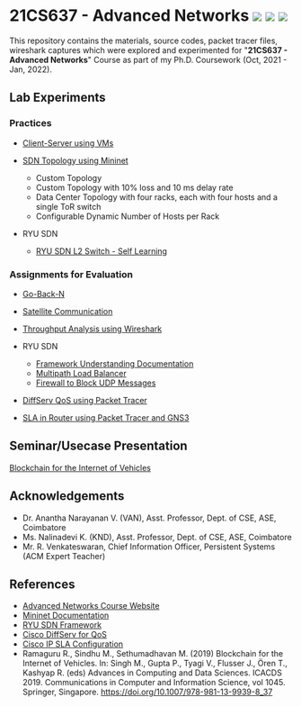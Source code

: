 # 21CS637 - Advanced Networks ![](https://img.shields.io/badge/madeby-Ramaguru-blue.svg) ![](https://img.shields.io/badge/Ph.D%20Coursework-Completed-brightgreen) ![](https://img.shields.io/badge/Ph.D%20Coursework-A+-blue)


This repository contains the materials, source codes, packet tracer files, wireshark captures which were explored and experimented for "**21CS637 - Advanced Networks**" Course as part of my Ph.D. Coursework (Oct, 2021 - Jan, 2022). 

## Lab Experiments
### Practices

- [Client-Server using VMs](Client-Server.md)

- [SDN Topology using Mininet](SDN-Topology.md) 
  - Custom Topology
  - Custom Topology with 10% loss and 10 ms delay rate
  - Data Center Topology with four racks, each with four hosts and a single ToR switch
  - Configurable Dynamic Number of Hosts per Rack

- RYU SDN 
  - [RYU SDN L2 Switch - Self Learning](SDN-L2.md)

### Assignments for Evaluation

- [Go-Back-N](GBN.md)

- [Satellite Communication](Traffic-Control.md)

- [Throughput Analysis using Wireshark](Throughput-Analysis.md)

- RYU SDN 
  - [Framework Understanding Documentation](Docs/RYU_SDN_Understanding_Document.pdf)
  - [Multipath Load Balancer](Load-Balancer.md)
  - [Firewall to Block UDP Messages](SDN-Firewall.md)

- [DiffServ QoS using Packet Tracer](DiffServ-QoS.md)

- [SLA in Router using Packet Tracer and GNS3](SLA-Router.md)

## Seminar/Usecase Presentation

[Blockchain for the Internet of Vehicles](B-IoV_SDN_NFV.md)

## Acknowledgements
- Dr. Anantha Narayanan V. (VAN), Asst. Professor, Dept. of CSE, ASE, Coimbatore
- Ms. Nalinadevi K. (KND), Asst. Professor, Dept. of CSE, ASE, Coimbatore
- Mr. R. Venkateswaran, Chief Information Officer, Persistent Systems (ACM Expert Teacher)

## References
- [Advanced Networks Course Website](https://sites.google.com/view/21cs637/)
- [Mininet Documentation](http://mininet.org/walkthrough/)
- [RYU SDN Framework](https://osrg.github.io/ryu-book/en/html/)
- [Cisco DiffServ for QoS](https://www.cisco.com/c/en/us/td/docs/ios-xml/ios/qos_dfsrv/configuration/15-mt/qos-dfsrv-15-mt-book/qos-dfsrv.html)
- [Cisco IP SLA Configuration](https://www.cisco.com/c/en/us/td/docs/ios-xml/ios/ipsla/configuration/15-mt/sla-15-mt-book/sla_icmp_echo.html)
- Ramaguru R., Sindhu M., Sethumadhavan M. (2019) Blockchain for the Internet of Vehicles. In: Singh M., Gupta P., Tyagi V., Flusser J., Ören T., Kashyap R. (eds) Advances in Computing and Data Sciences. ICACDS 2019. Communications in Computer and Information Science, vol 1045. Springer, Singapore. https://doi.org/10.1007/978-981-13-9939-8_37
